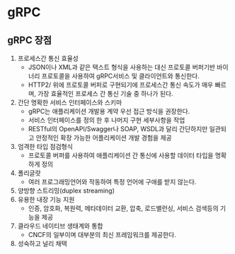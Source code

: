 # gRPC


## gRPC 장점

1. 프로세스간 통신 효율성
    - JSON이나 XML과 같은 택스트 형식을 사용하는 대신 프로토콜 버퍼기반 바이너리 프로토콜을 사용하여 gRPC서비스 및 클라이언트와 통신한다.
    - HTTP2/ 위에 프로토콜 버퍼로 구현되기에 프로세스간 통신 속도가 매우 빠르며, 가장 효율적인 프로세스 간 통신 기술 중 하나가 된다.
2. 간단 명확한 서비스 인터페이스와 스키마
    - gRPC는 애플리케이션 개발용 계약 우선 접근 방식을 권장한다.
    - 서비스 인터페이스를 정의 한 후 나머지 구현 세부사항을 작업
    - RESTful의 OpenAPI/Swagger나 SOAP, WSDL과 달리 간단하지만 일관되고 안정적인 확장 가능한 어플리케이션 개발 경험을 제공
3. 엄격한 타입 점검형식
    - 프로토콜 버퍼를 사용하여 애플리케이션 간 통신에 사용할 데이터 타입을 명확하게 정의
4. 폴리글랏
    - 여러 프로그래밍언어와 작동하여 특정 언어에 구애를 받지 않는다.
5. 양방향 스트리밍(duplex streaming)
6. 유용한 내장 기능 지원
    - 인증, 암호화, 복원력, 메타데이터 교환, 압축, 로드밸런싱, 서비스 검색등의 기능을 제공
7. 클라우드 네이티브 생태계와 통합
    - CNCF의 일부이며 대부분의 최신 프레임워크를 제공한다.
8. 성숙하고 널리 채택